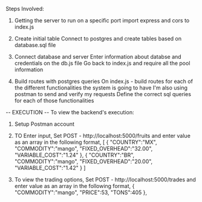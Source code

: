 Steps Involved:

1. Getting the server to run on a specific port
   import express and cors to index.js

2. Create initial table
   Connect to postgres and create tables based on database.sql file

3. Connect database and server
   Enter information about databse and credentials on the db.js file
   Go back to index.js and require all the pool information

4. Build routes with postgres queries
   On index.js - build routes for each of the different functionalities the system is going to have
   I'm also using postman to send and verify my requests
   Define the correct sql queries for each of those functionalities

-- EXECUTION --
To view the backend's execution:

1. Setup Postman account
2. TO Enter input,
   Set POST - http://localhost:5000/fruits and enter value as an array in the following format,
   [
   {
   "COUNTRY":"MX",
   "COMMODITY":"mango",
   "FIXED_OVERHEAD":"32.00",
   "VARIABLE_COST":"1.24"
   },
   {
   "COUNTRY":"BR",
   "COMMODITY":"mango",
   "FIXED_OVERHEAD":"20.00",
   "VARIABLE_COST":"1.42"
   }
   ]

3. To view the trading options,
   Set POST - http://localhost:5000/trades and enter value as an array in the following format,
   {
   "COMMODITY":"mango",
   "PRICE":53,
   "TONS":405
   },
